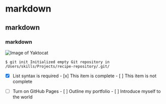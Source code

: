 # markdown
## markdown
### markdown

![Image of Yaktocat](https://octodex.github.com/images/yaktocat.png)

``` $ git init Initialized empty Git repository in /Users/skills/Projects/recipe-repository/.git/ ```

- [x] List syntax is required - [x] This item is complete - [ ] This item is not complete


- [ ] Turn on GitHub Pages - [ ] Outline my portfolio - [ ] Introduce myself to the world
